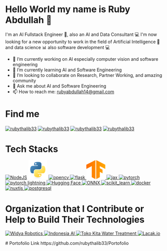# Hello World my name is Ruby Abdullah 👋

I'm an AI Fullstack Engineer 🚀, also an AI and Data Consultant 💻 I'm now looking for a new opportunity to work in the field of Artificial Intelligence 🤖 and data science 📊 also software development 💻

- 🔭 I’m currently working on AI especially computer vision and software engineering
- 🌱 I’m currently learning AI and Software Engineering
- 🤔 I’m looking to collaborate on Research, Partner Working, and amazing community
- 💬 Ask me about AI and Software Engineering
- 📫 How to reach me: rubyabdullah14@gmail.com


# Find me
<p align="left">
    <a href="https://twitter.com/rubythalib33" target="blank"><img align="center"
            src="https://raw.githubusercontent.com/rahuldkjain/github-profile-readme-generator/master/src/images/icons/Social/twitter.svg"
            alt="rubythalib33" height="30" width="40" /></a>
    <a href="https://www.linkedin.com/in/ruby-abdullah-2134a4176/" target="blank"><img align="center"
            src="https://raw.githubusercontent.com/rahuldkjain/github-profile-readme-generator/master/src/images/icons/Social/linked-in-alt.svg"
            alt="rubythalib33" height="30" width="40" /></a>
    <a href="https://instagram.com/rubythalib33" target="blank"><img align="center"
            src="https://raw.githubusercontent.com/rahuldkjain/github-profile-readme-generator/master/src/images/icons/Social/instagram.svg"
            alt="rubythalib33" height="30" width="40" /></a>
    <a href="https://www.youtube.com/channel/UCrDblmdKXtf0BP6h3Zk56eg" target="blank"><img align="center"
            src="https://raw.githubusercontent.com/rahuldkjain/github-profile-readme-generator/master/src/images/icons/Social/youtube.svg"
            alt="rubythalib33" height="30" width="40" /></a>
</p>

# Tech Stacks
<p align="left">
    <a href="https://nodejs.org/en/" target="_blank"> <img
            src="https://www.vectorlogo.zone/logos/nodejs/nodejs-icon.svg" alt="NodeJS" width="60" height="60" /></a>
    <a href="https://www.python.org" target="_blank"> <img
            src="https://raw.githubusercontent.com/devicons/devicon/master/icons/python/python-original.svg"
            alt="python" width="60" height="60" /></a>
    <a href="https://opencv.org/" target="_blank"> <img src="https://www.vectorlogo.zone/logos/opencv/opencv-icon.svg"
            alt="opencv" width="60" height="60" />
    </a>
    <a href="https://flask.palletsprojects.com/" target="_blank"> <img
            src="https://www.vectorlogo.zone/logos/pocoo_flask/pocoo_flask-icon.svg" alt="flask" width="60"
            height="60" /> </a>
    <a href="https://www.tensorflow.org" target="_blank"> <img src="https://raw.githubusercontent.com/algonacci/Free-CDN/main/ReadMe-Logo/tensorflow.png" alt="tensorflow"
            width="60" height="60" /> </a>
    <a href="https://jax.readthedocs.io/en/latest/" target="_blank"> <img src="https://jax.readthedocs.io/en/latest/_static/jax_logo_250px.png" alt="jax"
            height="60" /> </a>
    <a href="https://pytorch.org/" target="_blank"> <img
            src="https://www.vectorlogo.zone/logos/pytorch/pytorch-icon.svg" alt="pytorch" width="60" height="60" />
    </a>
    <a href="https://www.pytorchlightning.ai/" target="_blank"> <img
            src="https://upload.wikimedia.org/wikipedia/commons/thumb/e/e6/Lightning_Logo_v2.png/400px-Lightning_Logo_v2.png" alt="pytorch lightning" height="60" />
    </a>
    <a href="https://huggingface.co/" target="_blank"> <img
            src="https://huggingface.co/front/assets/huggingface_logo-noborder.svg" alt="Hugging Face" height="60" />
    </a>
    <a href="https://onnx.ai/" target="_blank"> <img
            src="https://onnx.ai/images/ONNX-Logo.svg" alt="ONNX" height="60" />
    </a>
    <a href="https://scikit-learn.org/" target="_blank"> <img
            src="https://upload.wikimedia.org/wikipedia/commons/0/05/Scikit_learn_logo_small.svg" alt="scikit_learn"
            width="60" height="60" /> </a>
    <a href="https://www.docker.com/" target="_blank"> <img
            src="https://www.docker.com/wp-content/uploads/2022/03/Moby-logo.png" alt="docker"
             height="60" /> </a>
    <a href="https://nuxtjs.org/" target="_blank"> <img
            src="https://upload.wikimedia.org/wikipedia/commons/thumb/a/ae/Nuxt_logo.svg/220px-Nuxt_logo.svg.png" alt="nuxtjs"
             height="60" /> </a>
    <a href="https://www.postgresql.org/" target="_blank"> <img
            src="https://www.postgresql.org/media/img/about/press/elephant.png" alt="postgresql"
             height="60" /> </a>

</p>

# Organization that I Contribute or Help to Build Their Technologies
<p>
    <a href="https://widya.ai/" target="_blank"> <img
            src="https://next.widya.ai/wp-content/uploads/2021/09/Widya-Logo-Full.png" alt="Widya Robotics" height="60" />
    </a>
    <a href="https://www.aiforindonesia.org/" target="_blank"> <img
            src="https://aiforindonesia.org/static/iaiprofile/assets/img/ai-01.png" alt="Indonesia AI" height="60" />
    </a>
    <a href="https://www.tokofilterair.com/" target="_blank"> <img
            src="https://i0.wp.com/www.tokofilterair.com/wp-content/uploads/2020/11/cropped-vavicon-1.png?w=250&ssl=1" alt="Toko Kita Water Treatment" height="60" />
    </a>
    <a href="https://lacak.io/" target="_blank"> <img
            src="https://lacak.io/static/media/lacakio_color.1091e134.svg" alt="Lacak.io" height="60" />
    </a>
</p>
# Portofolio Link
https://github.com/rubythalib33/Portofolio
